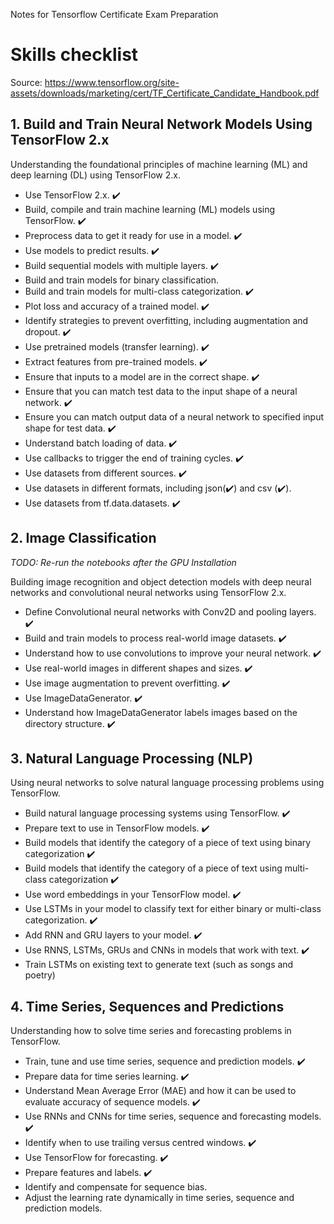 Notes for Tensorflow Certificate Exam Preparation

# Skills checklist

Source: https://www.tensorflow.org/site-assets/downloads/marketing/cert/TF_Certificate_Candidate_Handbook.pdf

## 1. Build and Train Neural Network Models Using TensorFlow 2.x

Understanding the foundational principles of machine learning (ML) and deep learning (DL) using TensorFlow 2.x.

- Use TensorFlow 2.x. ✔️
- Build, compile and train machine learning (ML) models using TensorFlow. ✔️
- Preprocess data to get it ready for use in a model. ✔️
- Use models to predict results. ✔️
- Build sequential models with multiple layers. ✔️
- Build and train models for binary classification.
- Build and train models for multi-class categorization. ✔️
- Plot loss and accuracy of a trained model. ✔️
- Identify strategies to prevent overfitting, including augmentation and dropout. ✔️  
- Use pretrained models (transfer learning). ✔️  
- Extract features from pre-trained models. ✔️  
- Ensure that inputs to a model are in the correct shape. ✔️
- Ensure that you can match test data to the input shape of a neural network. ✔️
- Ensure you can match output data of a neural network to specified input shape for test data. ✔️
- Understand batch loading of data. ✔️  
- Use callbacks to trigger the end of training cycles. ✔️
- Use datasets from different sources. ✔️  
- Use datasets in different formats, including json(✔️) and csv (✔️).
- Use datasets from tf.data.datasets. ✔️

## 2. Image Classification

_TODO: Re-run the notebooks after the GPU Installation_  

Building image recognition and object detection models with deep neural networks and convolutional neural networks using TensorFlow 2.x. 

- Define Convolutional neural networks with Conv2D and pooling layers. ✔️  
- Build and train models to process real-world image datasets. ✔️  
- Understand how to use convolutions to improve your neural network. ✔️
- Use real-world images in different shapes and sizes. ✔️  
- Use image augmentation to prevent overfitting. ✔️  
- Use ImageDataGenerator. ✔️  
- Understand how ImageDataGenerator labels images based on the directory structure. ✔️  

## 3. Natural Language Processing (NLP)

Using neural networks to solve natural language processing problems using TensorFlow.

- Build natural language processing systems using TensorFlow. ✔️  
- Prepare text to use in TensorFlow models. ✔️  
- Build models that identify the category of a piece of text using binary categorization ✔️
- Build models that identify the category of a piece of text using multi-class categorization ✔️ 
- Use word embeddings in your TensorFlow model. ✔️
- Use LSTMs in your model to classify text for either binary or multi-class categorization. ✔️  
- Add RNN and GRU layers to your model. ✔️  
- Use RNNS, LSTMs, GRUs and CNNs in models that work with text. ✔️  
- Train LSTMs on existing text to generate text (such as songs and poetry)

## 4. Time Series, Sequences and Predictions

Understanding how to solve time series and forecasting problems in TensorFlow. 

- Train, tune and use time series, sequence and prediction models. ✔️
- Prepare data for time series learning. ✔️
- Understand Mean Average Error (MAE) and how it can be used to evaluate accuracy of sequence models. ✔️
- Use RNNs and CNNs for time series, sequence and forecasting models. ✔️  
- Identify when to use trailing versus centred windows. ✔️
- Use TensorFlow for forecasting.  ✔️  
- Prepare features and labels. ✔️
- Identify and compensate for sequence bias.
- Adjust the learning rate dynamically in time series, sequence and prediction models.

